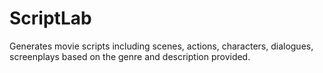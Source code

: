 # ScriptLab
Generates movie scripts including scenes, actions, characters, dialogues, screenplays based on the genre and description provided.
